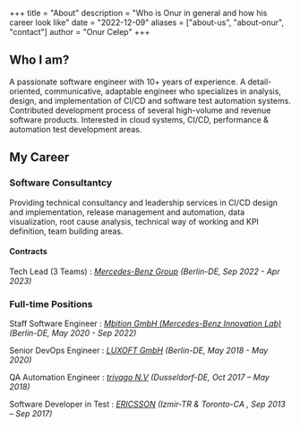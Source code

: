 +++
title = "About"
description = "Who is Onur in general and how his career look like"
date = "2022-12-09"
aliases = ["about-us", "about-onur", "contact"]
author = "Onur Celep"
+++


## Who I am?

A passionate software engineer with 10+ years of experience. A detail-oriented, communicative, adaptable engineer who specializes in analysis, design, and implementation of CI/CD and software test automation systems. Contributed development process of several high-volume and revenue software products. Interested in cloud systems, CI/CD, performance & automation test development areas.

## My Career

### Software Consultantcy

Providing technical consultancy and leadership services in CI/CD design and implementation, release management and
automation, data visualization, root cause analysis, technical way of working and KPI definition, team building areas.

#### Contracts

Tech Lead (3 Teams)
: _[Mercedes-Benz Group](https://group.mercedes-benz.com/en/) (Berlin-DE, Sep 2022 - Apr 2023)_

### Full-time Positions

Staff Software Engineer
: _[Mbition GmbH (Mercedes-Benz Innovation Lab)](https://mbition.io/) (Berlin-DE, May 2020 - Sep 2022)_

Senior DevOps Engineer
: _[LUXOFT GmbH](https://www.luxoft.com/) (Berlin-DE, May 2018 - May 2020)_

QA Automation Engineer
: _[trivago N.V](https://www.trivago.com/) (Dusseldorf-DE, Oct 2017 – May 2018)_

Software Developer in Test
: _[ERICSSON](https://www.ericsson.com/en) (Izmir-TR & Toronto-CA , Sep 2013 – Sep 2017)_
